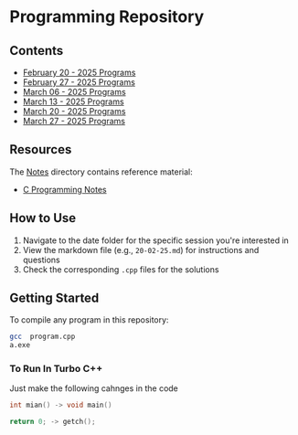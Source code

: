 # Programming Repository

## Contents

- [February 20 - 2025 Programs](./20-02-25/20-02-25.md)
- [February 27 - 2025 Programs](./27-02-25/27-02-25.md)
- [March 06 - 2025 Programs](./06-03-25/06-03-25.md)
- [March 13 - 2025 Programs](./13-03-25/13-03-25.md)
- [March 20 - 2025 Programs](./20-03-25/20-03-25.md)
- [March 27 - 2025 Programs](./27-03-25/27-03-25.md)

## Resources

The [Notes](./Notes) directory contains reference material:

- [C Programming Notes](./Notes/CNotes.pdf)

## How to Use

1. Navigate to the date folder for the specific session you're interested in
2. View the markdown file (e.g., `20-02-25.md`) for instructions and questions
3. Check the corresponding `.cpp` files for the solutions

## Getting Started

To compile any program in this repository:

```bash
gcc  program.cpp
a.exe
```

### To Run In Turbo C++

Just make the following cahnges in the code

```c
int mian() -> void main()
```

```c
return 0; -> getch();
```
